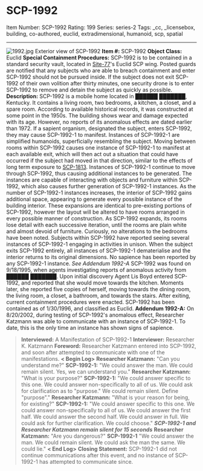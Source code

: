 # SCP-1992
Item Number: SCP-1992
Rating: 199
Series: series-2
Tags: _cc, _licensebox, building, co-authored, euclid, extradimensional, humanoid, scp, spatial

---

![1992.jpg](https://scp-wiki.wdfiles.com/local--files/scp-1992/1992.jpg)
Exterior view of SCP-1992
**Item #:** SCP-1992
**Object Class:** Euclid
**Special Containment Procedures:** SCP-1992 is to be contained in a standard security vault, located in [Site-77](/secure-facility-dossier-site-77)'s Euclid SCP wing. Posted guards are notified that any subjects who are able to breach containment and enter SCP-1992 should not be pursued inside. If the subject does not exit SCP-1992 of their own volition after thirty minutes, one security drone is to enter SCP-1992 to remove and detain the subject as quickly as possible.
**Description:** SCP-1992 is a mobile home located in ██████ ███████, Kentucky. It contains a living room, two bedrooms, a kitchen, a closet, and a spare room. According to available historical records, it was constructed at some point in the 1950s. The building shows wear and damage expected with its age. However, no reports of its anomalous effects are dated earlier than 1972.
If a sapient organism, designated the subject, enters SCP-1992, they may cause SCP-1992-1 to manifest. Instances of SCP-1992-1 are simplified humanoids, superficially resembling the subject. Moving between rooms within SCP-1992 causes one instance of SCP-1992-1 to manifest at each available exit, which will then act out a situation that could have occurred if the subject had moved in that direction, similar to the effects of long term exposure to [SCP-1813](/scp-1813).
Instances of SCP-1992-1 continue to move through SCP-1992, thus causing additional instances to be generated. The instances are capable of interacting with objects and furniture within SCP-1992, which also causes further generation of SCP-1992-1 instances. As the number of SCP-1992-1 instances increases, the interior of SCP-1992 gains additional space, appearing to generate every possible instance of the building interior. These expansions are identical to pre-existing portions of SCP-1992, however the layout will be altered to have rooms arranged in every possible manner of construction. As SCP-1992 expands, its rooms lose detail with each successive iteration, until the rooms are plain white and almost devoid of furniture. Curiously, no alterations to the bedrooms have been noted. Subjects within SCP-1992 have reported seeing several instances of SCP-1992-1 engaging in activities in unison. When the subject exits SCP-1992 entirely, all instances of SCP-1992-1 dematerialise and the interior returns to its original dimensions. No sapience has been reported by any SCP-1992-1 instance. _See Addendum 1992-A_
SCP-1992 was found on 9/18/1995, when agents investigating reports of anomalous activity from ██████ ███████. Upon initial discovery Agent Lis Boyd entered SCP-1992, and reported that she would move towards the kitchen. Moments later, she reported five copies of herself, moving towards the dining room, the living room, a closet, a bathroom, and towards the stairs. After exiting, current containment procedures were enacted. SCP-1992 has been contained as of 1/30/1996, and classified as Euclid.
**Addendum 1992-A:** On 8/20/2002, during testing of SCP-1992's anomalous effect, Researcher Katzmann was able to communicate with an instance of SCP-1992-1. To date, this is the only time an instance has shown signs of sapience.
> **Interviewed:** A Manifestation of SCP-1992-1
> **Interviewer:** Researcher K. Katzmann
> **Foreword:** Researcher Katzmann entered into SCP-1992, and soon after attempted to communicate with one of the manifestations.
> **< Begin Log>**
> **Researcher Katzmann:** "Can you understand me?"
> **SCP-1992-1:** "We could answer the man. We could remain silent. Yes, we can understand you."
> **Researcher Katzmann:** "What is your purpose?"
> **SCP-1992-1:** "We could answer specific to this one. We could answer non-specifically to all of us. We could ask for clarification as to "purpose." We could remain silent. Define "purpose"."
> **Researcher Katzmann:** "What is your reason for being, for existing?"
> **SCP-1992-1:** "We could answer specific to this one. We could answer non-specifically to all of us. We could answer the first half. We could answer the second half. We could answer in full. We could ask for further clarification. We could choose."
> **_SCP-1992-1 and Researcher Katzmann remain silent for 15 seconds_**
> **Researcher Katzmann:** "Are you dangerous?"
> **SCP-1992-1** "We could answer the man. We could remain silent. We could ask the man the same. We could lie."
> **< End Log>**
> **Closing Statement:** SCP-1992-1 did not continue communications after this event, and no instance of SCP-1992-1 has attempted to communicate since.